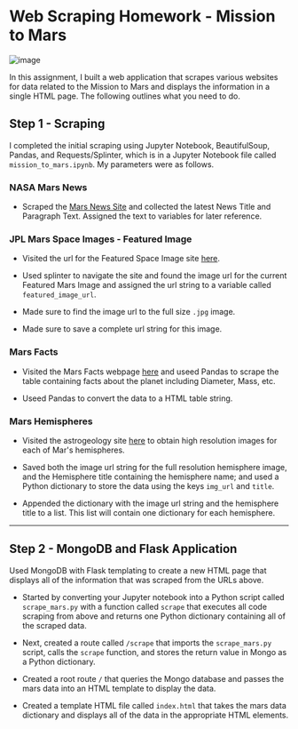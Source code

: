 # Web Scraping Homework - Mission to Mars

![image](https://user-images.githubusercontent.com/95979913/163665737-6f8ce96e-c6dd-4630-a965-0a90d1770eb4.png)

In this assignment, I built a web application that scrapes various websites for data related to the Mission to Mars and displays the information in a single HTML page. The following outlines what you need to do.

## Step 1 - Scraping

I completed the initial scraping using Jupyter Notebook, BeautifulSoup, Pandas, and Requests/Splinter, which is in a Jupyter Notebook file called `mission_to_mars.ipynb`. My parameters were as follows. 

### NASA Mars News

* Scraped the [Mars News Site](https://redplanetscience.com/) and collected the latest News Title and Paragraph Text. Assigned the text to variables  for later reference.

### JPL Mars Space Images - Featured Image

* Visited the url for the Featured Space Image site [here](https://spaceimages-mars.com).

* Used splinter to navigate the site and found the image url for the current Featured Mars Image and assigned the url string to a variable called `featured_image_url`.

* Made sure to find the image url to the full size `.jpg` image.

* Made sure to save a complete url string for this image.

### Mars Facts

* Visited the Mars Facts webpage [here](https://galaxyfacts-mars.com) and useed Pandas to scrape the table containing facts about the planet including Diameter, Mass, etc.

* Useed Pandas to convert the data to a HTML table string.

### Mars Hemispheres

* Visited the astrogeology site [here](https://marshemispheres.com/) to obtain high resolution images for each of Mar's hemispheres.

* Saved both the image url string for the full resolution hemisphere image, and the Hemisphere title containing the hemisphere name; and used a Python dictionary to store the data using the keys `img_url` and `title`.

* Appended the dictionary with the image url string and the hemisphere title to a list. This list will contain one dictionary for each hemisphere.

- - -

## Step 2 - MongoDB and Flask Application

Used MongoDB with Flask templating to create a new HTML page that displays all of the information that was scraped from the URLs above.

* Started by converting your Jupyter notebook into a Python script called `scrape_mars.py` with a function called `scrape` that executes all code scraping from above and returns one Python dictionary containing all of the scraped data.

* Next, created a route called `/scrape` that imports the `scrape_mars.py` script, calls the `scrape` function, and stores the return value in Mongo as a Python dictionary.

* Created a root route `/` that queries the Mongo database and passes the mars data into an HTML template to display the data.

* Created a template HTML file called `index.html` that takes the mars data dictionary and displays all of the data in the appropriate HTML elements. 

